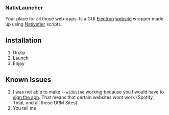 ### NativLauncher
 Your place for all those web-apps.
 Is a GUI [Electron](https://www.electronjs.org/) [website](https://ryslavyvaclav.github.io/NativLauncher-web/) wrapper made up using [Nativefier](https://github.com/nativefier/nativefier/) scripts.
 
## Installation
1. Unzip
2. Launch
3. Enjoy

## Known Issues
1. I was not able to make `--widevine` working because you I would have to [sign the app](https://github.com/nativefier/nativefier/issues/1147#issuecomment-828750362).
   That means that certain websites wont work (Spotify, Tidal, and all those DRM Sites)
2. You tell me
